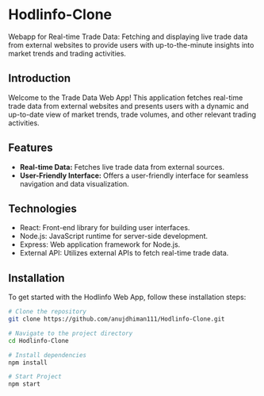 # Hodlinfo-Clone

Webapp for Real-time Trade Data: Fetching and displaying live trade data from external websites to provide users with up-to-the-minute insights into market trends and trading activities.


## Introduction

Welcome to the Trade Data Web App! This application fetches real-time trade data from external websites and presents users with a dynamic and up-to-date view of market trends, trade volumes, and other relevant trading activities.

## Features

- **Real-time Data:** Fetches live trade data from external sources.
- **User-Friendly Interface:** Offers a user-friendly interface for seamless navigation and data visualization.

## Technologies

- React: Front-end library for building user interfaces.
- Node.js: JavaScript runtime for server-side development.
- Express: Web application framework for Node.js.
- External API: Utilizes external APIs to fetch real-time trade data.

## Installation

To get started with the Hodlinfo Web App, follow these installation steps:

```bash
# Clone the repository
git clone https://github.com/anujdhiman111/Hodlinfo-Clone.git

# Navigate to the project directory
cd Hodlinfo-Clone

# Install dependencies
npm install

# Start Project
npm start
